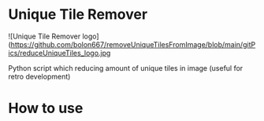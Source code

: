 # Unique Tile Remover
![Unique Tile Remover logo](https://github.com/bolon667/removeUniqueTilesFromImage/blob/main/gitPics/reduceUniqueTiles_logo.jpg

Python script which reducing amount of unique tiles in image (useful for retro development)
# How to use

